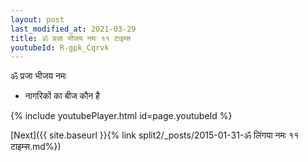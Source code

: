 ```yaml
---
layout: post
last_modified_at: 2021-03-29
title: ॐ प्रजा भीजय नमः ११ टाइम्स
youtubeId: R-gpk_Cqrvk
---
```

 
 
 ॐ प्रजा भीजय नमः  
 
 -  नागरिकों का बीज कौन है 
 
  
 
  
 
 
 
 
 
 


{% include youtubePlayer.html id=page.youtubeId %}
 
[Next]({{ site.baseurl }}{% link  split2/_posts/2015-01-31-ॐ लिंगया नमः ११ टाइम्स.md%})
 
